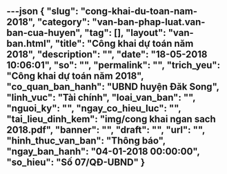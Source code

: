 ---json
{
    "slug": "cong-khai-du-toan-nam-2018",
    "category": "van-ban-phap-luat.van-ban-cua-huyen",
    "tag": [],
    "layout": "van-ban.html",
    "title": "Công khai dự toán năm 2018",
    "description": "",
    "date": "18-05-2018 10:06:01",
    "so": "",
    "permalink": "",
    "trich_yeu": "Công khai dự toán năm 2018",
    "co_quan_ban_hanh": "UBND huyện Đăk Song",
    "linh_vuc": "Tài chính",
    "loai_van_ban": "",
    "nguoi_ky": "",
    "ngay_co_hieu_luc": "",
    "tai_lieu_dinh_kem": "img/cong khai ngan sach 2018.pdf",
    "banner": "",
    "draft": "",
    "url": "",
    "hinh_thuc_van_ban": "Thông báo",
    "ngay_ban_hanh": "04-01-2018 00:00:00",
    "so_hieu": "Số 07/QĐ-UBND"
}
---

